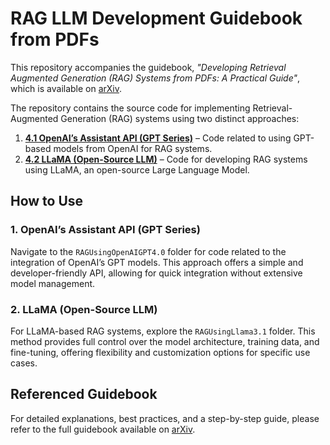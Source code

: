 # RAG LLM Development Guidebook from PDFs

This repository accompanies the guidebook, *"Developing Retrieval Augmented Generation (RAG) Systems from PDFs: A Practical Guide"*, which is available on [arXiv](https://arxiv.org/abs/).

The repository contains the source code for implementing Retrieval-Augmented Generation (RAG) systems using two distinct approaches:

1. **[4.1 OpenAI’s Assistant API (GPT Series)](./RAGUsingOpenAIGPT4.0)** – Code related to using GPT-based models from OpenAI for RAG systems.
2. **[4.2 LLaMA (Open-Source LLM)](./RAGUsingLlama3.1)** – Code for developing RAG systems using LLaMA, an open-source Large Language Model.

## How to Use

### 1. OpenAI’s Assistant API (GPT Series)
Navigate to the `RAGUsingOpenAIGPT4.0` folder for code related to the integration of OpenAI’s GPT models. This approach offers a simple and developer-friendly API, allowing for quick integration without extensive model management.

### 2. LLaMA (Open-Source LLM)
For LLaMA-based RAG systems, explore the `RAGUsingLlama3.1` folder. This method provides full control over the model architecture, training data, and fine-tuning, offering flexibility and customization options for specific use cases.

## Referenced Guidebook

For detailed explanations, best practices, and a step-by-step guide, please refer to the full guidebook available on [arXiv](https://arxiv.org/abs/).


